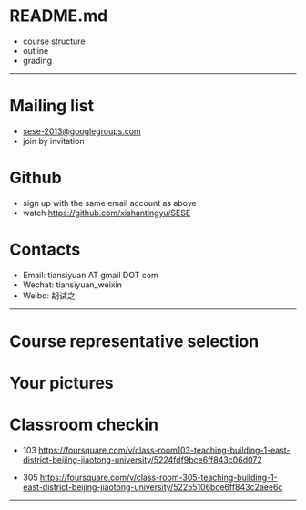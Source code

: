 # README.md

*	course structure
*	outline
*	grading

----

# Mailing list

*	sese-2013@googlegroups.com
*	join by invitation

# Github

*	sign up with the same email account as above
*	watch <https://github.com/xishantingyu/SESE>

# Contacts

*	Email: tiansiyuan AT gmail DOT com
*	Wechat: tiansiyuan_weixin
*	Weibo: 胡试之

----

# Course representative selection

# Your pictures

# Classroom checkin

*	103 <https://foursquare.com/v/class-room103-teaching-building-1-east-district-beijing-jiaotong-university/5224fdf9bce6ff843c06d072>

*	305 <https://foursquare.com/v/class-room-305-teaching-building-1-east-district-beijing-jiaotong-university/52255106bce6ff843c2aee6c>

----